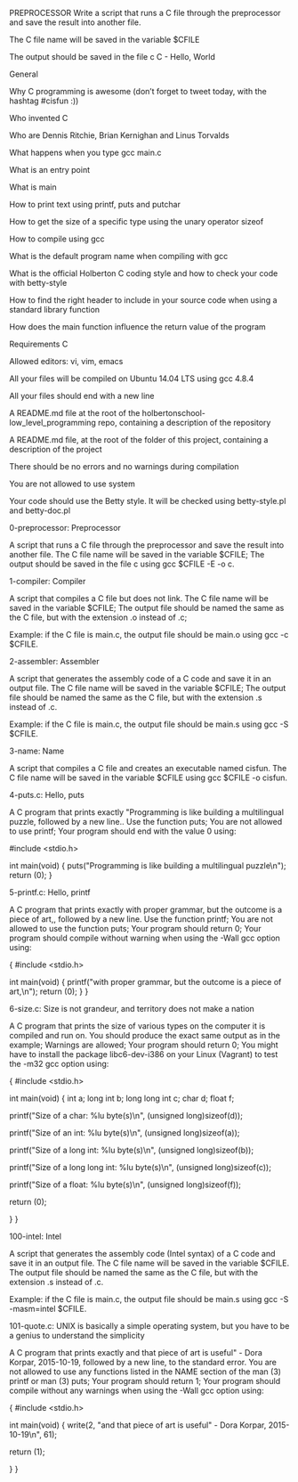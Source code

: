PREPROCESSOR
Write a script that runs a C file through the preprocessor and save the result into another file.



The C file name will be saved in the variable $CFILE

The output should be saved in the file c
C - Hello, World

General

Why C programming is awesome (don’t forget to tweet today, with the hashtag #cisfun :))

Who invented C

Who are Dennis Ritchie, Brian Kernighan and Linus Torvalds

What happens when you type gcc main.c

What is an entry point

What is main

How to print text using printf, puts and putchar

How to get the size of a specific type using the unary operator sizeof

How to compile using gcc

What is the default program name when compiling with gcc

What is the official Holberton C coding style and how to check your code with betty-style

How to find the right header to include in your source code when using a standard library function

How does the main function influence the return value of the program

Requirements C

Allowed editors: vi, vim, emacs

All your files will be compiled on Ubuntu 14.04 LTS using gcc 4.8.4

All your files should end with a new line

A README.md file at the root of the holbertonschool-low_level_programming repo, containing a description of the repository

A README.md file, at the root of the folder of this project, containing a description of the project

There should be no errors and no warnings during compilation

You are not allowed to use system

Your code should use the Betty style. It will be checked using betty-style.pl and betty-doc.pl

0-preprocessor: Preprocessor

A script that runs a C file through the preprocessor and save the result into another file. The C file name will be saved in the variable $CFILE; The output should be saved in the file c using gcc $CFILE -E -o c.



1-compiler: Compiler

A script that compiles a C file but does not link. The C file name will be saved in the variable $CFILE; The output file should be named the same as the C file, but with the extension .o instead of .c;



Example: if the C file is main.c, the output file should be main.o using gcc -c $CFILE.



2-assembler: Assembler

A script that generates the assembly code of a C code and save it in an output file. The C file name will be saved in the variable $CFILE; The output file should be named the same as the C file, but with the extension .s instead of .c.



Example: if the C file is main.c, the output file should be main.s using gcc -S $CFILE.



3-name: Name

A script that compiles a C file and creates an executable named cisfun. The C file name will be saved in the variable $CFILE using gcc $CFILE -o cisfun.



4-puts.c: Hello, puts

A C program that prints exactly "Programming is like building a multilingual puzzle, followed by a new line.. Use the function puts; You are not allowed to use printf; Your program should end with the value 0 using:



#include <stdio.h>



int main(void) { puts("Programming is like building a multilingual puzzle\n"); return (0); }



5-printf.c: Hello, printf

A C program that prints exactly with proper grammar, but the outcome is a piece of art,, followed by a new line. Use the function printf; You are not allowed to use the function puts; Your program should return 0; Your program should compile without warning when using the -Wall gcc option using:



{ #include <stdio.h>



int main(void) { printf("with proper grammar, but the outcome is a piece of art,\n"); return (0); } }



6-size.c: Size is not grandeur, and territory does not make a nation

A C program that prints the size of various types on the computer it is compiled and run on. You should produce the exact same output as in the example; Warnings are allowed; Your program should return 0; You might have to install the package libc6-dev-i386 on your Linux (Vagrant) to test the -m32 gcc option using:



{ #include <stdio.h>



int main(void) { int a; long int b; long long int c; char d; float f;



printf("Size of a char: %lu byte(s)\n", (unsigned long)sizeof(d));

printf("Size of an int: %lu byte(s)\n", (unsigned long)sizeof(a));

printf("Size of a long int: %lu byte(s)\n", (unsigned long)sizeof(b));

printf("Size of a long long int: %lu byte(s)\n", (unsigned long)sizeof(c));

printf("Size of a float: %lu byte(s)\n", (unsigned long)sizeof(f));

return (0);

} }



100-intel: Intel

A script that generates the assembly code (Intel syntax) of a C code and save it in an output file. The C file name will be saved in the variable $CFILE. The output file should be named the same as the C file, but with the extension .s instead of .c.



Example: if the C file is main.c, the output file should be main.s using gcc -S -masm=intel $CFILE.



101-quote.c: UNIX is basically a simple operating system, but you have to be a genius to understand the simplicity

A C program that prints exactly and that piece of art is useful" - Dora Korpar, 2015-10-19, followed by a new line, to the standard error. You are not allowed to use any functions listed in the NAME section of the man (3) printf or man (3) puts; Your program should return 1; Your program should compile without any warnings when using the -Wall gcc option using:



{ #include <stdio.h>



int main(void) { write(2, "and that piece of art is useful" - Dora Korpar, 2015-10-19\n", 61);



return (1);

} }

